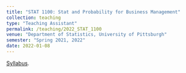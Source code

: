 ```yaml
---
title: "STAT 1100: Stat and Probability for Business Management"
collection: teaching
type: "Teaching Assistant"
permalink: /teaching/2022_STAT_1100
venue: "Department of Statistics, University of Pittsburgh"
semester: "Spring 2021, 2022"
date: 2022-01-08
---
```


[Syllabus](http://www.ziwangstat.com/files/STAT_1100.pdf). 
